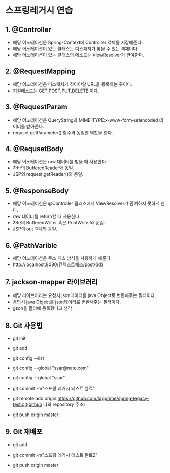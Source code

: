 # 스프링레거시 연습


## 1. @Controller
- 해당 어노테이션은 Spring-Context에 Controller 객체를 저장해준다.
- 해당 어노테이션이 있는 클래스는 디스패처가 찾을 수 있는 객체이다.
- 해당 어노테이션이 있는 클래스의 메소드는 ViewResolver가 관여한다.

## 2. @RequestMapping
- 해당 어노테이션은 디스패처가 찾아야할 URL을 등록하는 곳이다.
- 지원메소드는 GET,POST,PUT,DELETE 이다.

## 3. @RequestParam
- 해당 어노테이션은 QueryString과 MIME-TYPE:x-www-form-urlencoded 데이터를 받아준다.
- requset.getParameter() 함수와 동일한 역할을 한다.

## 4. @RequsetBody
- 해당 어노테이션은 raw 데이터를 받을 때 사용한다.
- 자바의 BufferedReader와 동일.
- JSP의 request.getReader()와 동일.

## 5. @ResponseBody
- 해당 어노테이션은 @Controller 클래스에서 ViewResolver가 관여하지 못하게 한다.
- raw 데이터를 return할 때 사용한다.
- 자바의 BufferedWriter 혹은 PrintWriter와 동일.
- JSP의 out 객체와 동일.

## 6. @PathVarible
- 해당 어노테이션은 주소 패스 방식을 사용하게 해준다.
- http://localhost:8080/컨텍스트패스/post/{id}

## 7. jackson-mapper 라이브러리
- 해당 라이브러리는 요청시 json데이터를 java Object로 변환해주는 필터이다.
- 응답시 java Object를 json데이터로 변환해주는 필터이다.
- gson을 필터에 등록했다고 생각

## 8. Git 사용법
- git init

- git add .

- git config --list

- git config --global "ssar@nate.com"
- git config --global "ssar"

- git commit -m"스프링 레거시 테스트 완료"

- git remote add origin https://github.com/ldgprime/spring-legacy-test.git(github 나의 repository 주소)

- git push origin master

## 9. Git 재배포
- git add .

- git commit -m"스프링 레거시 테스트 완료2"

- git push origin master

